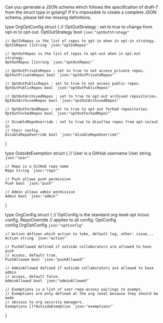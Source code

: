 Can you generate a JSON schema which follows the specification of draft-7 from the struct type in golang?
If it's impossible to create a complete JSON schema, please tell me missing definitions.

type OrgOptConfig struct {
	// OptOutStrategy : set to true to change from opt-in to opt-out.
	OptOutStrategy bool `json:"optOutStrategy"`

	// OptInRepos is the list of repos to opt-in when in opt-in strategy.
	OptInRepos []string `json:"optInRepos"`

	// OptOutRepos is the list of repos to opt-out when in opt-out strategy.
	OptOutRepos []string `json:"optOutRepos"`

	// OptOutPrivateRepos : set to true to not access private repos.
	OptOutPrivateRepos bool `json:"optOutPrivateRepos"`

	// OptOutPublicRepos : set to true to not access public repos.
	OptOutPublicRepos bool `json:"optOutPublicRepos"`

	// OptOutArchivedRepos : set to true to opt-out archived repositories.
	OptOutArchivedRepos bool `json:"optOutArchivedRepos"`

	// OptOutForkedRepos : set to true to opt-out forked repositories.
	OptOutForkedRepos bool `json:"optOutForkedRepos"`

	// DisableRepoOverride : set to true to disallow repos from opt-in/out in
	// their config.
	DisableRepoOverride bool `json:"disableRepoOverride"`
}

type OutsideExemption struct {
	// User is a GitHub username
	User string `json:"user"`

	// Repo is a GitHub repo name
	Repo string `json:"repo"`

	// Push allows push permission
	Push bool `json:"push"`

	// Admin allows admin permission
	Admin bool `json:"admin"`
}

type OrgConfig struct {
	// OptConfig is the standard org-level opt in/out config, RepoOverride
	// applies to all config.
	OptConfig config.OrgOptConfig `json:"optConfig"`

	// Action defines which action to take, default log, other: issue...
	Action string `json:"action"`

	// PushAllowed defined if outside collaborators are allowed to have push
	// access, default true.
	PushAllowed bool `json:"pushAllowed"`

	// AdminAllowed defined if outside collaborators are allowed to have admin
	// access, default false.
	AdminAllowed bool `json:"adminAllowed"`

	// Exemptions is a list of user-repo-access pairings to exempt.
	// Exemptions are only defined at the org level because they should be made
	// obvious to org security managers.
	Exemptions []*OutsideExemption `json:"exemptions"`
}
